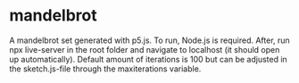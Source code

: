 # mandelbrot
A mandelbrot set generated with p5.js.
To run, Node.js is required. After, run npx live-server in the root folder and navigate to localhost (it should open up automatically). Default amount of iterations is 100 but can be adjusted in the sketch.js-file through the maxiterations variable.
